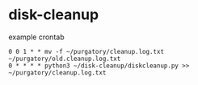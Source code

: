 # disk-cleanup

example crontab

```
0 0 1 * * mv -f ~/purgatory/cleanup.log.txt ~/purgatory/old.cleanup.log.txt
0 * * * * python3 ~/disk-cleanup/diskcleanup.py >> ~/purgatory/cleanup.log.txt
```
